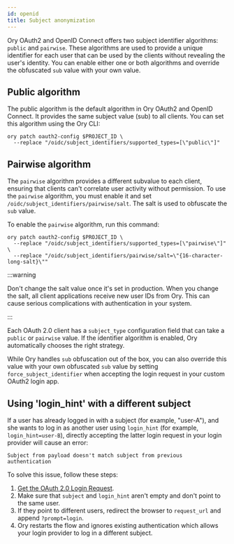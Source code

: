 ```yaml
---
id: openid
title: Subject anonymization
---
```


Ory OAuth2 and OpenID Connect offers two subject identifier algorithms: `public` and `pairwise`. These algorithms are used to
provide a unique identifier for each user that can be used by the clients without revealing the user's identity. You can enable
either one or both algorithms and override the obfuscated `sub` value with your own value.

## Public algorithm

The public algorithm is the default algorithm in Ory OAuth2 and OpenID Connect. It provides the same subject value (sub) to all
clients. You can set this algorithm using the Ory CLI:

```shell
ory patch oauth2-config $PROJECT_ID \
  --replace "/oidc/subject_identifiers/supported_types=[\"public\"]"
```

## Pairwise algorithm

The `pairwise` algorithm provides a different subvalue to each client, ensuring that clients can't correlate user activity without
permission. To use the `pairwise` algorithm, you must enable it and set `/oidc/subject_identifiers/pairwise/salt`. The salt is
used to obfuscate the `sub` value.

To enable the `pairwise` algorithm, run this command:

```shell
ory patch oauth2-config $PROJECT_ID \
  --replace "/oidc/subject_identifiers/supported_types=[\"pairwise\"]" \
  --replace "/oidc/subject_identifiers/pairwise/salt=\"{16-character-long-salt}\""
```

:::warning

Don't change the salt value once it's set in production. When you change the salt, all client applications receive new user IDs
from Ory. This can cause serious complications with authentication in your system.

:::

Each OAuth 2.0 client has a `subject_type` configuration field that can take a `public` or `pairwise` value. If the identifier
algorithm is enabled, Ory automatically chooses the right strategy.

While Ory handles `sub` obfuscation out of the box, you can also override this value with your own obfuscated `sub` value by
setting `force_subject_identifier` when accepting the login request in your custom OAuth2 login app.

## Using 'login_hint' with a different subject

If a user has already logged in with a subject (for example, "user-A"), and she wants to log in as another user using `login_hint`
(for example, `login_hint=user-B`), directly accepting the latter login request in your login provider will cause an error:

```text
Subject from payload doesn't match subject from previous authentication
```

To solve this issue, follow these steps:

1. [Get the OAuth 2.0 Login Request](../../reference/api#tag/oAuth2/operation/getOAuth2LoginRequest).
2. Make sure that `subject` and `login_hint` aren't empty and don't point to the same user.
3. If they point to different users, redirect the browser to `request_url` and append `?prompt=login`.
4. Ory restarts the flow and ignores existing authentication which allows your login provider to log in a different subject.
